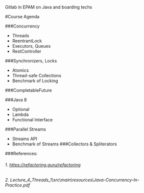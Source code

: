 
Gitlab in EPAM on Java and boarding techs

#Course Agenda

###Concurrency
- Threads
- ReentrantLock
- Executors, Queues 
- RestController

###Synchronizers, Locks
- Atomics
- Thread-safe Collections
- Benchmark of Locking

###CompletableFuture

###Java 8
- Optional
- Lambda
- Functional Interface

###Parallel Streams 
- Streams API 
- Benchmark of Streams
###Collectors & Spliterators

###References:
######    1. https://refactoring.guru/refactoring
######    2. Lecture_4_Threads_1\src\main\resources\Java-Concurrency-In-Practice.pdf


